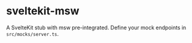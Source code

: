 # sveltekit-msw

A SvelteKit stub with msw pre-integrated. Define your mock endpoints in `src/mocks/server.ts`.
